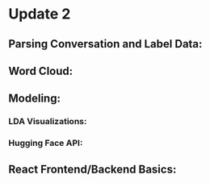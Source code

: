 # Update 2

## Parsing Conversation and Label Data:

## Word Cloud:

## Modeling:

### LDA Visualizations:

### Hugging Face API:

## React Frontend/Backend Basics:
